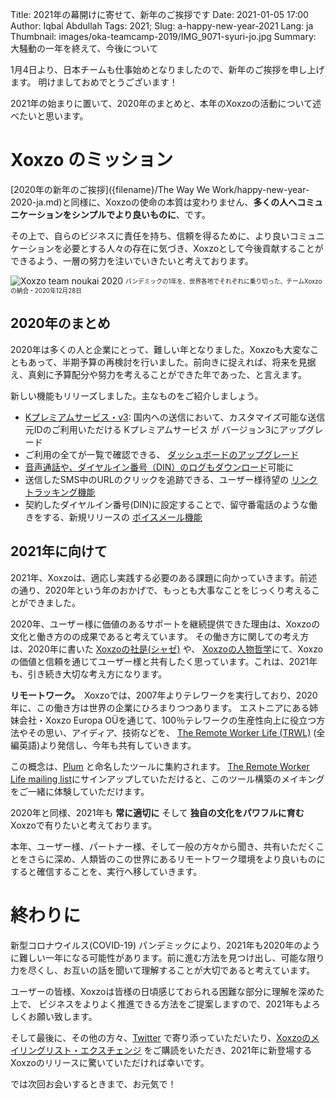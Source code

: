Title: 2021年の幕開けに寄せて、新年のご挨拶です
Date: 2021-01-05 17:00
Author: Iqbal Abdullah
Tags: 2021;
Slug: a-happy-new-year-2021
Lang: ja
Thumbnail: images/oka-teamcamp-2019/IMG_9071-syuri-jo.jpg
Summary: 大騒動の一年を終えて、今後について

1月4日より、日本チームも仕事始めとなりましたので、新年のご挨拶を申し上げます。 明けましておめでとうございます！

2021年の始まりに置いて、2020年のまとめと、本年のXoxzoの活動について述べたいと思います。

# Xoxzo のミッション

[2020年の新年のご挨拶]({filename}/The Way We Work/happy-new-year-2020-ja.md)と同様に、Xoxzoの使命の本質は変わりません、**多くの人へコミュニケーションをシンプルでより良いものに**、です。

その上で、自らのビジネスに責任を持ち、信頼を得るために、より良いコミュニケーションを必要とする人々の存在に気づき、Xoxzoとして今後貢献することができるよう、一層の努力を注いでいきたいと考えております。

![Xoxzo team noukai 2020]({filename}/images/new-year-2021-greeting/noukai-2020.png)
<sub><sup>パンデミックの1年を、世界各地でそれぞれに乗り切った、チームXoxzoの納会・2020年12月28日</sub></sup>

## 2020年のまとめ

2020年は多くの人と企業にとって、難しい年となりました。Xoxzoも大変なこともあって、半期予算の再検討を行いました。前向きに捉えれば、将来を見据え、真剣に予算配分や努力を考えることができた年であった、と言えます。

新しい機能もリリーズしました。主なものをご紹介しましょう。

- [Kプレミアムサービス・v3]({filename}/Announcements/2020-02-18-jp-kp-v3-prerelease-ja.md): 国内への送信において、カスタマイズ可能な送信元IDのご利用いただける Kプレミアムサービス が バージョン3にアップグレード
- ご利用の全てが一覧で確認できる、 [ダッシュボードのアップグレード]({filename}/Announcements/2020-06-29-dashboard-ja.md)
- [音声通話や、ダイヤルイン番号（DIN）のログもダウンロード]({filename}/Announcements/2020-08-18-voice-log-download-release-ja.md)可能に
- 送信したSMS中のURLのクリックを追跡できる、ユーザー様待望の [リンクトラッキング機能]({filename}/Announcements/2020-10-14-link-tracking-release-ja.md) 
- 契約したダイヤルイン番号(DIN)に設定することで、留守番電話のような働きをする、新規リリースの [ボイスメール機能]({filename}/Announcements/2020-10-20-voicemail-release-ja.md) 

## 2021年に向けて

2021年、Xoxzoは、適応し実践する必要のある課題に向かっていきます。前述の通り、2020年という年のおかげで、もっとも大事なことをじっくり考えることができました。

2020年、ユーザー様に価値のあるサポートを継続提供できた理由は、Xoxzoの文化と働き方のの成果であると考えています。
その働き方に関しての考え方は、2020年に書いた
[Xoxzoの社是(シャゼ)]({filename}/Announcements/announcing-our-creed-ja.md) や、
[Xoxzoの人物哲学](https://info.xoxzo.com/ja/careers/)にて、Xoxzoの価値と信頼を通じてユーザー様と共有したく思っています。これは、2021年も、引き続き大切な考え方になります。

**リモートワーク。**　Xoxzoでは、2007年よりテレワークを実行しており、2020年に、この働き方は世界の企業にひろまりつつあります。
エストニアにある姉妹会社・Xoxzo Europa OÜを通じて、100％テレワークの生産性向上に役立つ方法やその思い、アイディア、技術などを、 [The Remote Worker Life (TRWL)](https://theremoteworker.life/) (全編英語)より発信し、今年も共有していきます。

この概念は、[Plum](https://theremoteworker.life/2020/11/26/plum-development-diaries-episode-01-why-build-this/) と命名したツールに集約されます。
 [The Remote Worker Life mailing list](https://theremoteworker.life/)にサインアップしていただけると、このツール構築のメイキングをご一緒に体験していただけます。

2020年と同様、2021年も **常に適切に** そして **独自の文化をパワフルに育む** Xoxzoで有りたいと考えております。

本年、ユーザー様、パートナー様、そして一般の方々から聞き、共有いただくことをさらに深め、人類皆のこの世界にあるリモートワーク環境をより良いものにすると確信することを、実行へ移していきます。

# 終わりに

新型コロナウイルス(COVID-19) パンデミックにより、2021年も2020年のように難しい一年になる可能性があります。前に進む方法を見つけ出し、可能な限り力を尽くし、お互いの話を聞いて理解することが大切であると考えています。


ユーザーの皆様、Xoxzoは皆様の日頃感じておられる困難な部分に理解を深めた上で、 ビジネスをよりよく推進できる方法をご提案しますので、2021年もよろしくお願い致します。


そして最後に、その他の方々、[Twitter](https://twitter.com/xoxzocom/) で寄り添っていただいたり、[Xoxzoのメイリングリスト・エクスチェンジ](https://info.xoxzo.com/en/exchange-mailing-list/) をご購読をいただき、2021年に新登場するXoxzoのリリースに驚いていただければ幸いです。


では次回お会いするときまで、お元気で！
